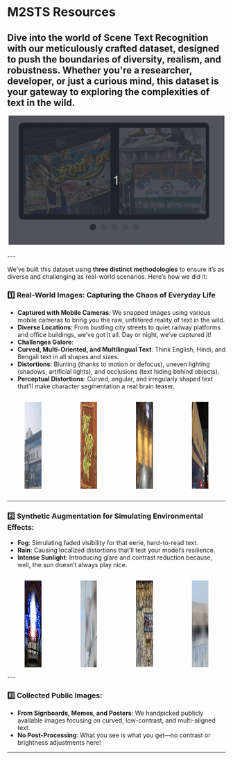 #  M2STS Resources 

Dive into the world of **Scene Text Recognition** with our meticulously crafted dataset, designed to push the boundaries of diversity, realism, and robustness. Whether you're a researcher, developer, or just a curious mind, this dataset is your gateway to exploring the complexities of text in the wild.
---
<p align="center">
   <img src="https://github.com/ISIScT-Dataset/ISIScT_Dataset/blob/main/4.gif" alt="Carousel GIF" />
</p>
---

We’ve built this dataset using **three distinct methodologies** to ensure it’s as diverse and challenging as real-world scenarios. Here’s how we did it:

### 1️⃣ **Real-World Images: Capturing the Chaos of Everyday Life**
-  **Captured with Mobile Cameras**: We snapped images using various mobile cameras to bring you the raw, unfiltered reality of text in the wild.
-  **Diverse Locations**: From bustling city streets to quiet railway platforms and office buildings, we’ve got it all. Day or night, we’ve captured it!
-  **Challenges Galore**:
  - **Curved, Multi-Oriented, and Multilingual Text**: Think English, Hindi, and Bengali text in all shapes and sizes.
  - **Distortions**: Blurring (thanks to motion or defocus), uneven lighting (shadows, artificial lights), and occlusions (text hiding behind objects).
  - **Perceptual Distortions**: Curved, angular, and irregularly shaped text that’ll make character segmentation a real brain teaser.

<div style="display: flex; justify-content: center; gap: 10px; align-items: flex-start;">
  <figure style="text-align: center; display: flex; flex-direction: column; align-items: center;">
    <img src="https://raw.githubusercontent.com/ISIScT-Dataset/ISIScT_Dataset/main/images/305_occlusion.jpg" alt="Image 1" width="200" height="200" />
  </figure>
  <figure style="text-align: center; display: flex; flex-direction: column; align-items: center;">
    <img src="https://raw.githubusercontent.com/ISIScT-Dataset/ISIScT_Dataset/main/images/DSC00314_overlapping_text.jpg" alt="Image 2" width="200" height="200" />
  </figure>
  <figure style="text-align: center; display: flex; flex-direction: column; align-items: center;">
    <img src="https://raw.githubusercontent.com/ISIScT-Dataset/ISIScT_Dataset/main/images/28_dark.jpg" alt="Image 2" width="200" height="200" />
  </figure>
  <figure style="text-align: center; display: flex; flex-direction: column; align-items: center;">
    <img src="https://raw.githubusercontent.com/ISIScT-Dataset/ISIScT_Dataset/main/images/341_perceptual_distort.jpg" alt="Image 2" width="200" height="200" />
  </figure>   
</div>


---

### 2️⃣ **Synthetic Augmentation for Simulating Environmental Effects:**
-  **Fog**: Simulating faded visibility for that eerie, hard-to-read text.
-  **Rain**: Causing localized distortions that’ll test your model’s resilience.
-  **Intense Sunlight**: Introducing glare and contrast reduction because, well, the sun doesn’t always play nice.

<div style="display: flex; justify-content: center; gap: 10px; align-items: flex-start;">
  <figure style="text-align: center; display: flex; flex-direction: column; align-items: center;">
    <img src="https://raw.githubusercontent.com/ISIScT-Dataset/ISIScT_Dataset/main/images/img254_sunny.jpg" alt="Image 1" width="200" height="200" />
  </figure>
  <figure style="text-align: center; display: flex; flex-direction: column; align-items: center;">
    <img src="https://raw.githubusercontent.com/ISIScT-Dataset/ISIScT_Dataset/main/images/img224_foggy.jpg" alt="Image 2" width="200" height="200" />
  </figure>
  <figure style="text-align: center; display: flex; flex-direction: column; align-items: center;">
    <img src="https://raw.githubusercontent.com/ISIScT-Dataset/ISIScT_Dataset/main/images/572_rainy.jpg" alt="Image 2" width="200" height="200" />
  </figure>
  <figure style="text-align: center; display: flex; flex-direction: column; align-items: center;">
    <img src="https://raw.githubusercontent.com/ISIScT-Dataset/ISIScT_Dataset/main/images/img_6700_foggy.jpg" alt="Image 2" width="200" height="200" />
  </figure>   
</div>
---

### 3️⃣ **Collected Public Images:**
-  **From Signboards, Memes, and Posters**: We handpicked publicly available images focusing on curved, low-contrast, and multi-aligned text.
-  **No Post-Processing**: What you see is what you get—no contrast or brightness adjustments here!

---


